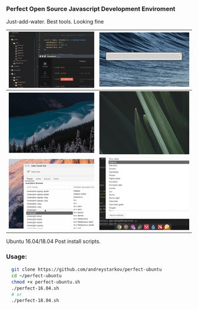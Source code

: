 ### Perfect Open Source Javascript Development Enviroment

Just-add-water. Best tools. Looking fine 

| ![](img/zsh.gif) | ![](img/albert.gif) |
| :---         |    ---:      |
| ![](img/plank.gif) | ![](img/panel.gif) |
| ![](img/themes.gif) | ![](img/icons.gif)  |

Ubuntu 16.04/18.04 Post install scripts.

### Usage:

```bash
  git clone https://github.com/andreystarkov/perfect-ubuntu
  cd ~/perfect-ubuntu
  chmod +x perfect-ubuntu.sh
  ./perfect-16.04.sh
  # or
  ./perfect-18.04.sh
```
